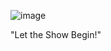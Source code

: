 ![image](https://media1.tenor.com/m/k-0BhSJvcPcAAAAC/furina-furina-genshin.gif)

"Let the Show Begin!"
